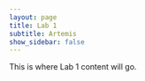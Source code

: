 ```yaml
---
layout: page
title: Lab 1
subtitle: Artemis
show_sidebar: false
---
```


This is where Lab 1 content will go.
